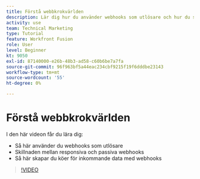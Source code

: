 ```yaml
---
title: Förstå webbkrokvärlden
description: Lär dig hur du använder webhooks som utlösare och hur du skapar köer för inkommande data med webhooks, allt i [!DNL Adobe Workfront Fusion].
activity: use
team: Technical Marketing
type: Tutorial
feature: Workfront Fusion
role: User
level: Beginner
kt: 9050
exl-id: 87140000-e26b-48b3-ad58-c60b6be7a7fa
source-git-commit: 96f963bf5a44eac234cbf9215f19f6dddbe23143
workflow-type: tm+mt
source-wordcount: '55'
ht-degree: 0%

---
```


# Förstå webbkrokvärlden

I den här videon får du lära dig:

* Så här använder du webhooks som utlösare
* Skillnaden mellan responsiva och passiva webhooks
* Så här skapar du köer för inkommande data med webhooks

>[!VIDEO](https://video.tv.adobe.com/v/335291/?quality=12)
